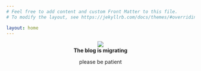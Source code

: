 ```yaml
---
# Feel free to add content and custom Front Matter to this file.
# To modify the layout, see https://jekyllrb.com/docs/themes/#overriding-theme-defaults

layout: home
---
```


<div id="header" align="center">
  <img src="https://media.giphy.com/media/v1.Y2lkPTc5MGI3NjExNmcyZDk5dDRkbzE4cWt1eDRmdHY1NmplN3RtaHBjMDQ0czJ6bDI0ZCZlcD12MV9pbnRlcm5hbF9naWZfYnlfaWQmY3Q9Zw/k6p6QESmRB2HH10jxV/giphy.gif">
    <br>
  <strong>The blog is migrating</strong>
  <p>please be patient</p>
</div>
